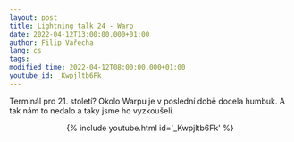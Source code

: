 ```yaml
---
layout: post
title: Lightning talk 24 - Warp
date: 2022-04-12T13:00:00.000+01:00
author: Filip Vařecha
lang: cs
tags:
modified_time: 2022-04-12T08:00:00.000+01:00
youtube_id: _Kwpjltb6Fk
---
```

Terminál pro 21. století? Okolo Warpu je v poslední době docela humbuk. A tak nám to nedalo a taky jsme ho vyzkoušeli.

<center>
{% include youtube.html id='_Kwpjltb6Fk' %}
</center>


